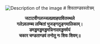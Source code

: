 <div align="center">
<img src="https://media.licdn.com/dms/image/D4D16AQHsR1VL96G2ew/profile-displaybackgroundimage-shrink_350_1400/0/1699772699852?e=1707955200&v=beta&t=vVbNYBBh_bv3t16lzkbD65S_ngBstpvwh1dlt4WbCEc" alt="Description of the image">
# शिवताण्डवस्तोत्रम्

**जटाटवीगलज्जलप्रवाहपावितस्थले**  
**गलेऽवलम्ब्य लम्बितां भुजङ्गतुङ्गमालिकाम्।**  
**डमड्डमड्डमड्डमन्निनादवड्डमर्वयं**  
**चकार चण्डताण्डवं तनोतु नः शिवः शिवम्॥**

</div>



